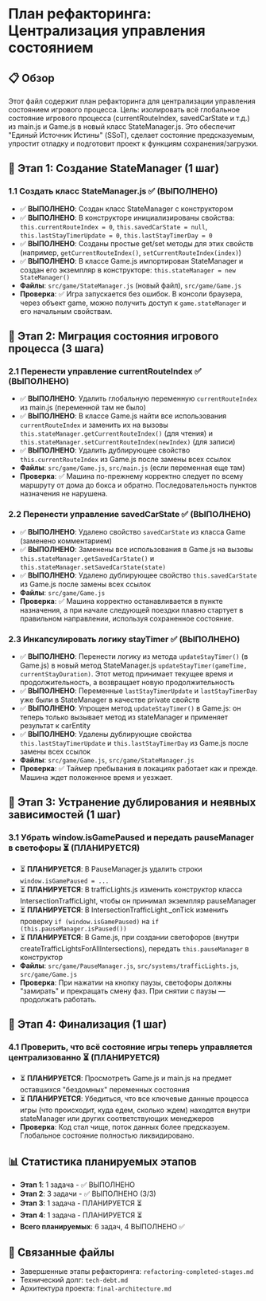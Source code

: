 # План рефакторинга: Централизация управления состоянием

## 📋 Обзор
Этот файл содержит план рефакторинга для централизации управления состоянием игрового процесса. Цель: изолировать всё глобальное состояние игрового процесса (currentRouteIndex, savedCarState и т.д.) из main.js и Game.js в новый класс StateManager.js. Это обеспечит "Единый Источник Истины" (SSoT), сделает состояние предсказуемым, упростит отладку и подготовит проект к функциям сохранения/загрузки.

## 🎯 Этап 1: Создание StateManager (1 шаг)

### 1.1 Создать класс StateManager.js ✅ (ВЫПОЛНЕНО)
- ✅ **ВЫПОЛНЕНО**: Создан класс StateManager с конструктором
- ✅ **ВЫПОЛНЕНО**: В конструкторе инициализированы свойства: `this.currentRouteIndex = 0`, `this.savedCarState = null`, `this.lastStayTimerUpdate = 0`, `this.lastStayTimerDay = 0`
- ✅ **ВЫПОЛНЕНО**: Созданы простые get/set методы для этих свойств (например, `getCurrentRouteIndex()`, `setCurrentRouteIndex(index)`)
- ✅ **ВЫПОЛНЕНО**: В классе Game.js импортирован StateManager и создан его экземпляр в конструкторе: `this.stateManager = new StateManager()`
- **Файлы**: `src/game/StateManager.js` (новый файл), `src/game/Game.js`
- **Проверка**: ✅ Игра запускается без ошибок. В консоли браузера, через объект game, можно получить доступ к `game.stateManager` и его начальным свойствам.

## 🎯 Этап 2: Миграция состояния игрового процесса (3 шага)

### 2.1 Перенести управление currentRouteIndex ✅ (ВЫПОЛНЕНО)
- ✅ **ВЫПОЛНЕНО**: Удалить глобальную переменную `currentRouteIndex` из main.js (переменной там не было)
- ✅ **ВЫПОЛНЕНО**: В классе Game.js найти все использования `currentRouteIndex` и заменить их на вызовы `this.stateManager.getCurrentRouteIndex()` (для чтения) и `this.stateManager.setCurrentRouteIndex(newIndex)` (для записи)
- ✅ **ВЫПОЛНЕНО**: Удалить дублирующее свойство `this.currentRouteIndex` из Game.js после замены всех ссылок
- **Файлы**: `src/game/Game.js`, `src/main.js` (если переменная еще там)
- **Проверка**: ✅ Машина по-прежнему корректно следует по всему маршруту от дома до бокса и обратно. Последовательность пунктов назначения не нарушена.

### 2.2 Перенести управление savedCarState ✅ (ВЫПОЛНЕНО)
- ✅ **ВЫПОЛНЕНО**: Удалено свойство `savedCarState` из класса Game (заменено комментарием)
- ✅ **ВЫПОЛНЕНО**: Заменены все использования в Game.js на вызовы `this.stateManager.getSavedCarState()` и `this.stateManager.setSavedCarState(state)`
- ✅ **ВЫПОЛНЕНО**: Удалено дублирующее свойство `this.savedCarState` из Game.js после замены всех ссылок
- **Файлы**: `src/game/Game.js`
- **Проверка**: ✅ Машина корректно останавливается в пункте назначения, а при начале следующей поездки плавно стартует в правильном направлении, используя сохраненное состояние.

### 2.3 Инкапсулировать логику stayTimer ✅ (ВЫПОЛНЕНО)
- ✅ **ВЫПОЛНЕНО**: Перенести логику из метода `updateStayTimer()` (в Game.js) в новый метод StateManager.js `updateStayTimer(gameTime, currentStayDuration)`. Этот метод принимает текущее время и продолжительность, а возвращает новую продолжительность
- ✅ **ВЫПОЛНЕНО**: Переменные `lastStayTimerUpdate` и `lastStayTimerDay` уже были в StateManager в качестве private свойств
- ✅ **ВЫПОЛНЕНО**: Упрощен метод `updateStayTimer()` в Game.js: он теперь только вызывает метод из stateManager и применяет результат к carEntity
- ✅ **ВЫПОЛНЕНО**: Удалены дублирующие свойства `this.lastStayTimerUpdate` и `this.lastStayTimerDay` из Game.js после замены всех ссылок
- **Файлы**: `src/game/Game.js`, `src/game/StateManager.js`
- **Проверка**: ✅ Таймер пребывания в локациях работает как и прежде. Машина ждет положенное время и уезжает.

## 🎯 Этап 3: Устранение дублирования и неявных зависимостей (1 шаг)

### 3.1 Убрать window.isGamePaused и передать pauseManager в светофоры ⏳ (ПЛАНИРУЕТСЯ)
- ⏳ **ПЛАНИРУЕТСЯ**: В PauseManager.js удалить строки `window.isGamePaused = ...`
- ⏳ **ПЛАНИРУЕТСЯ**: В trafficLights.js изменить конструктор класса IntersectionTrafficLight, чтобы он принимал экземпляр pauseManager
- ⏳ **ПЛАНИРУЕТСЯ**: В IntersectionTrafficLight._onTick изменить проверку `if (window.isGamePaused)` на `if (this.pauseManager.isPaused())`
- ⏳ **ПЛАНИРУЕТСЯ**: В Game.js, при создании светофоров (внутри createTrafficLightsForAllIntersections), передать `this.pauseManager` в конструктор
- **Файлы**: `src/game/PauseManager.js`, `src/systems/trafficLights.js`, `src/game/Game.js`
- **Проверка**: При нажатии на кнопку паузы, светофоры должны "замирать" и прекращать смену фаз. При снятии с паузы — продолжать работать.

## 🎯 Этап 4: Финализация (1 шаг)

### 4.1 Проверить, что всё состояние игры теперь управляется централизованно ⏳ (ПЛАНИРУЕТСЯ)
- ⏳ **ПЛАНИРУЕТСЯ**: Просмотреть Game.js и main.js на предмет оставшихся "бездомных" переменных состояния
- ⏳ **ПЛАНИРУЕТСЯ**: Убедиться, что все ключевые данные процесса игры (что происходит, куда едем, сколько ждем) находятся внутри stateManager или других соответствующих менеджеров
- **Проверка**: Код стал чище, поток данных более предсказуем. Глобальное состояние полностью ликвидировано.

## 📊 Статистика планируемых этапов
- **Этап 1**: 1 задача - ✅ ВЫПОЛНЕНО
- **Этап 2**: 3 задачи - ✅ ВЫПОЛНЕНО (3/3)  
- **Этап 3**: 1 задача - ПЛАНИРУЕТСЯ ⏳
- **Этап 4**: 1 задача - ПЛАНИРУЕТСЯ ⏳
- **Всего планируемых**: 6 задач, 4 ВЫПОЛНЕНО ✅

## 🔗 Связанные файлы
- Завершенные этапы рефакторинга: `refactoring-completed-stages.md`
- Технический долг: `tech-debt.md`
- Архитектура проекта: `final-architecture.md`
